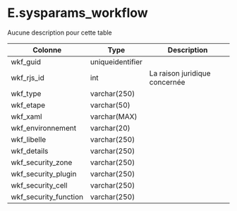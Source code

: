 # E.sysparams_workflow

Aucune description pour cette table

Colonne|Type|Description
---|---|---
wkf_guid|uniqueidentifier|
wkf_rjs_id|int|La raison juridique concernée 
wkf_type|varchar(250)|
wkf_etape|varchar(50)|
wkf_xaml|varchar(MAX)|
wkf_environnement|varchar(20)|
wkf_libelle|varchar(250)|
wkf_details|varchar(250)|
wkf_security_zone|varchar(250)|
wkf_security_plugin|varchar(250)|
wkf_security_cell|varchar(250)|
wkf_security_function|varchar(250)|
